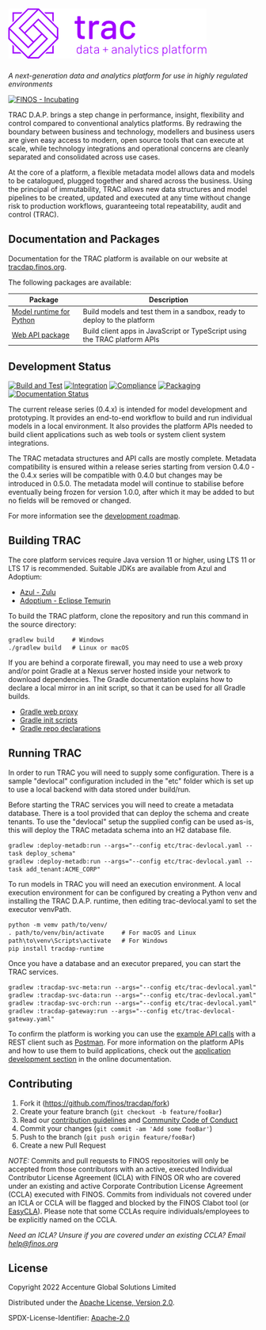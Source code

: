 # ![TRAC Data & Analytics Platform](doc/_images/tracdap_horizontal_400.png)

*A next-generation data and analytics platform for use in highly regulated environments*

[![FINOS - Incubating](https://cdn.jsdelivr.net/gh/finos/contrib-toolbox@master/images/badge-incubating.svg)](https://finosfoundation.atlassian.net/wiki/display/FINOS/Incubating)

TRAC D.A.P. brings a step change in performance, insight, flexibility and control 
compared to conventional analytics platforms. By redrawing the boundary
between business and technology, modellers and business users are given easy
access to modern, open source tools that can execute at scale, while technology
integrations and operational concerns are cleanly separated and consolidated
across use cases.

At the core of a platform, a flexible metadata model allows data and models to
be catalogued, plugged together and shared across the business. Using the
principal of immutability, TRAC allows new data structures and model pipelines
to be created, updated and executed at any time without change risk to production
workflows, guaranteeing total repeatability, audit and control (TRAC).


## Documentation and Packages

Documentation for the TRAC platform is available on our website at
[tracdap.finos.org](https://tracdap.finos.org).

The following packages are available:

| Package                                                                  | Description                                                                |
|--------------------------------------------------------------------------|----------------------------------------------------------------------------|
| [Model runtime for Python](https://pypi.org/project/tracdap-runtime/)    | Build models and test them in a sandbox, ready to deploy to the platform   |
| [Web API package](https://www.npmjs.com/package/@finos/tracdap-web-api)  | Build client apps in JavaScript or TypeScript using the TRAC platform APIs |


## Development Status

[![Build and Test](https://github.com/finos/tracdap/actions/workflows/build.yml/badge.svg)](
https://github.com/finos/tracdap/actions/workflows/build.yml)
[![Integration](https://github.com/finos/tracdap/actions/workflows/integration.yml/badge.svg)](
https://github.com/finos/tracdap/actions/workflows/integration.yml)
[![Compliance](https://github.com/finos/tracdap/actions/workflows/compliance.yml/badge.svg)](
https://github.com/finos/tracdap/actions/workflows/compliance.yml)
[![Packaging](https://github.com/finos/tracdap/actions/workflows/packaging.yml/badge.svg)](
https://github.com/finos/tracdap/actions/workflows/packaging.yml)
[![Documentation Status](https://readthedocs.org/projects/tracdap/badge/?version=stable)](
https://tracdap.finos.org/en/stable/?badge=stable)


The current release series (0.4.x) is intended for model development and prototyping.
It provides an end-to-end workflow to build and run individual models in a local
environment. It also provides the platform APIs needed to build client applications
such as web tools or system client system integrations.

The TRAC metadata structures and API calls are mostly complete. Metadata compatibility
is ensured within a release series starting from version 0.4.0 - the 0.4.x series
will be compatible with 0.4.0 but changes may be introduced in 0.5.0. The metadata
model will continue to stabilise before eventually being frozen for version 1.0.0,
after which it may be added to but no fields will be removed or changed.

For more information see the
[development roadmap](https://github.com/finos/tracdap/wiki/Development-Roadmap).

## Building TRAC

The core platform services require Java version 11 or higher, using LTS 11 or LTS 17
is recommended. Suitable JDKs are available from Azul and Adoptium:

* [Azul - Zulu](https://www.azul.com/downloads/?package=jdk)
* [Adoptium - Eclipse Temurin](https://adoptium.net/)

To build the TRAC platform, clone the repository and run this command
in the source directory:

    gradlew build     # Windows
    ./gradlew build   # Linux or macOS
    
If you are behind a corporate firewall, you may need to use a web proxy and/or
point Gradle at a Nexus server hosted inside your network to download 
dependencies. The Gradle documentation explains how to declare a local mirror
in an init script, so that it can be used for all Gradle builds.

* [Gradle web proxy](https://docs.gradle.org/current/userguide/build_environment.html#sec:accessing_the_web_via_a_proxy)
* [Gradle init scripts](https://docs.gradle.org/current/userguide/init_scripts.html)
* [Gradle repo declarations](https://docs.gradle.org/current/userguide/declaring_repositories.html)


## Running TRAC

In order to run TRAC you will need to supply some configuration. There is a
sample "devlocal" configuration included in the "etc" folder which is set up
to use a local backend with data stored under build/run.

Before starting the TRAC services you will need to create a metadata database.
There is a tool provided that can deploy the schema and create tenants. To use
the "devlocal" setup the supplied config can be used as-is, this will deploy
the TRAC metadata schema into an H2 database file.

    gradlew :deploy-metadb:run --args="--config etc/trac-devlocal.yaml --task deploy_schema"
    gradlew :deploy-metadb:run --args="--config etc/trac-devlocal.yaml --task add_tenant:ACME_CORP"

To run models in TRAC you will need an execution environment. A local execution
environment for can be configured by creating a Python venv and installing the
TRAC D.A.P. runtime, then editing trac-devlocal.yaml to set the executor venvPath.

    python -m vemv path/to/venv/
    . path/to/venv/bin/activate     # For macOS and Linux
    path\to\venv\Scripts\activate   # For Windows
    pip install tracdap-runtime

Once you have a database and an executor prepared, you can start the TRAC services.

    gradlew :tracdap-svc-meta:run --args="--config etc/trac-devlocal.yaml"
    gradlew :tracdap-svc-data:run --args="--config etc/trac-devlocal.yaml"
    gradlew :tracdap-svc-orch:run --args="--config etc/trac-devlocal.yaml"
    gradlew :tracdap-gateway:run --args="--config etc/trac-devlocal-gateway.yaml"

To confirm the platform is working you can use the [example API calls](./examples/rest_calls)
with a REST client such as [Postman](https://www.postman.com/). For more information on the
platform APIs and how to use them to build applications, check out the
[application development section](https://tracdap.readthedocs.io/en/stable/app_dev)
in the online documentation.

## Contributing

1. Fork it (<https://github.com/finos/tracdap/fork>)
2. Create your feature branch (`git checkout -b feature/fooBar`)
3. Read our [contribution guidelines](./CONTRIBUTING.md) and [Community Code of Conduct](https://www.finos.org/code-of-conduct)
4. Commit your changes (`git commit -am 'Add some fooBar'`)
5. Push to the branch (`git push origin feature/fooBar`)
6. Create a new Pull Request

_NOTE:_ Commits and pull requests to FINOS repositories will only be accepted from those contributors with an active, executed Individual Contributor License Agreement (ICLA) with FINOS OR who are covered under an existing and active Corporate Contribution License Agreement (CCLA) executed with FINOS. Commits from individuals not covered under an ICLA or CCLA will be flagged and blocked by the FINOS Clabot tool (or [EasyCLA](https://community.finos.org/docs/governance/Software-Projects/easycla)). Please note that some CCLAs require individuals/employees to be explicitly named on the CCLA.

*Need an ICLA? Unsure if you are covered under an existing CCLA? Email [help@finos.org](mailto:help@finos.org)*

## License

Copyright 2022 Accenture Global Solutions Limited

Distributed under the [Apache License, Version 2.0](http://www.apache.org/licenses/LICENSE-2.0).

SPDX-License-Identifier: [Apache-2.0](https://spdx.org/licenses/Apache-2.0)
